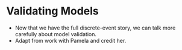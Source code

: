# Validating Models

* Now that we have the full discrete-event story, we can talk more carefully about model validation.
* Adapt from work with Pamela and credit her. 

